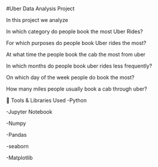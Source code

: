 #Uber Data Analysis Project

In this project we analyze

In which category do people book the most Uber Rides?

For which purposes do people book Uber rides the most?

At what time the people book the cab the most from uber

In which months do people book uber rides less frequently?

On which day of the week people do book the most?

How many miles people usually book a cab through uber?


🧰 Tools & Libraries Used
-Python

-Jupyter Notebook

-Numpy

-Pandas

-seaborn

-Matplotlib
